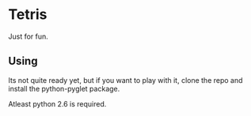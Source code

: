 Tetris
======

Just for fun.

Using
-----

Its not quite ready yet, but if you want to play with it,
clone the repo and install the python-pyglet package.

Atleast python 2.6 is required.
